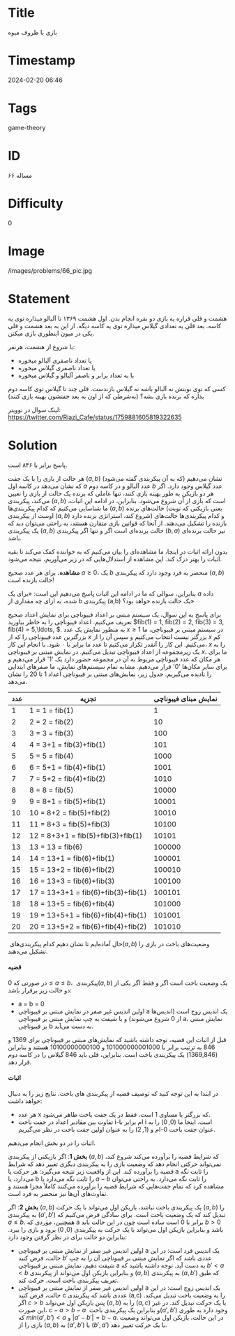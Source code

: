 # Title
بازی با ظروف میوه
# Timestamp
2024-02-20 06:46
# Tags
game-theory
# ID
مساله ۶۶
# Difficulty
0
# Image
/images/problems/66_pic.jpg
# Statement
هشمت و قلی قراره یه بازی دو نفره انجام بدن. اول هشمت ۱۳۶۹ تا آلبالو میذاره توی یه کاسه. بعد قلی یه تعدادی گیلاس میذاره توی یه کاسه دیگه. از این به بعد هشمت و قلی یکی در میون اینطوری بازی میکنن.

با شروع از هشمت، هر‌نفر:
* یا تعداد ناصفری آلبالو میخوره
* یا تعداد‌ ناصفری گیلاس میخوره
* یا به تعداد‌ برابر و ناصفر آلبالو و گیلاس میخوره

کسی که توی نوبتش نه آلبالو باشه نه گیلاس بازندست. قلی چند تا گیلاس توی کاسه دوم بذاره که برنده بازی بشه؟ (به‌شرطی‌ که از اون به بعد جفتشون بهینه بازی کنند)

لینک سوال در توویتر: https://twitter.com/Riazi_Cafe/status/1759881605819322635

# Solution

پاسخ برابر با ۸۴۶ است.

هر حالت از بازی را با یک جفت $(a,b)$ (که به آن پیکربندی گفته می‌شود) نشان ‌می‌دهیم که نشان می‌دهد در کاسه اول $a$ عدد آلبالو و در کاسه دوم $b$ عدد گیلاس وجود دارد. اگر هر دو بازیکن به طور بهینه بازی کنند، تنها عاملی که برنده یک حالت از بازی را تعیین می‌کند، پیکربندی $(a,b)$ است که بازی از آن شروع می‌شود. بنابراین، در ادامه این اثبات، ما شناسایی می‌کنیم که کدام پیکربندی‌ها $(a,b)$ حالت‌های برنده (یعنی بازیکنی که نوبت اوست از پیکربندی $(a,b)$ شروع کند، استراتژی برنده دارد) و کدام پیکربندی‌ها حالت‌های بازنده را تشکیل می‌دهند. از آنجا که قوانین بازی متقارن هستند، به راحتی می‌توان دید که یک پیکربندی $(a,b)$ حالت برنده‌ای است اگر و تنها اگر پیکربندی $(b,a)$ نیز حالت برنده‌ای باشد.

بدون ارائه اثبات در اینجا، ما مشاهده‌ای را بیان می‌کنیم که به خواننده کمک می‌کند تا بقیه اثبات را بهتر درک کند. این مشاهده از استدلال‌هایی که در زیر می‌آوریم، نتیجه می‌شود.

**مشاهده.** برای هر عدد صحیح $a \geq 0$، یک $b$ منحصر به فرد وجود دارد که پیکربندی $(a,b)$ حالت بازنده است!

بنابراین، سوالی که ما در ادامه این اثبات پاسخ می‌دهیم این است: «برای یک $a$ داده شده، به ازای چه مقداری از b پیکربندی (a,b) یک حالت بازنده خواهد بود؟»

برای پاسخ به این سوال، یک سیستم مبتنی بر اعداد فیبوناچی برای نمایش اعداد صحیح تعریف می‌کنیم. اعداد فیبوناچی را به خاطر بیاورید $fib(1) = 1, fib(2) = 2, fib(3) = 3, fib(4) = 5,\ldots, $. به منظور نمایش یک عدد $x \geq 1$ در سیستم مبتنی بر فیبوناچی، ما بزرگترین عدد فیبوناچی را که از $x$ بزرگتر نیست انتخاب می‌کنیم و سپس آن را از $x$ کم می‌کنیم. این کار را آنقدر تکرار می‌کنیم تا عدد ما برابر با ۰ شود. با انجام این کار، $x$ را به یک زیرمجموعه از اعداد فیبوناچی تبدیل می‌کنیم. در نمایش مبتنی بر فیبوناچی $x$، ما برای هر مکان که عدد فیبوناچی مربوط به آن در مجموعه حضور دارد یک '1' قرار می‌دهیم و برای سایر مکان‌ها '0' قرار می‌دهیم. مشابه تمام سیستم‌های نمایش، ما صفرهای ابتدایی را نادیده می‌گیریم. جدول زیر، نمایش‌های مبتنی بر فیبوناچی اعداد 1 تا 20 را نشان می‌دهد.


| عدد     | تجزیه                        | نمایش مبنای فیبوناچی  |
|--------|-----------------------------|--------------------------------|
| 1      | 1 = 1 = fib(1)              | 1                              |
| 2      | 2 = 2 = fib(2)              | 10                             |
| 3      | 3 = 3 = fib(3)              | 100                            |
| 4      | 4 = 3+1 = fib(3)+fib(1)     | 101                            |
| 5      | 5 = 5 = fib(4)              | 1000                           |
| 6      | 6 = 5+1 = fib(4)+fib(1)     | 1001                           |
| 7      | 7 = 5+2 = fib(4)+fib(2)     | 1010                           |
| 8      | 8 = 8 = fib(5)              | 10000                          |
| 9      | 9 = 8+1 = fib(5)+fib(1)     | 10001                          |
| 10     | 10 = 8+2 = fib(5)+fib(2)    | 10010                          |
| 11     | 11 = 8+3 = fib(5)+fib(3)    | 10100                          |
| 12     | 12 = 8+3+1 = fib(5)+fib(3)+fib(1) | 10101                    |
| 13     | 13 = 13 = fib(6)            | 100000                         |
| 14     | 14 = 13+1 = fib(6)+fib(1)   | 100001                         |
| 15     | 15 = 13+2 = fib(6)+fib(2)   | 100010                         |
| 16     | 16 = 13+3 = fib(6)+fib(3)   | 100100                         |
| 17     | 17 = 13+3+1 = fib(6)+fib(3)+fib(1) | 100101                  |
| 18     | 18 = 13+5 = fib(6)+fib(4)   | 101000                         |
| 19     | 19 = 13+5+1 = fib(6)+fib(4)+fib(1) | 101001                  |
| 20     | 20 = 13+5+2 = fib(6)+fib(4)+fib(2) | 101010                  |


حال آماده‌ایم تا نشان دهیم کدام پیکربندی‌های ‏$‎(a,b)‏$‎ وضعیت‌های باخت در بازی را تشکیل می‌دهند.

#### قضیه
در صورتی که $0 \leq a \leq b$، پیکربندی ‏$‎‏‏‎(a,b)‏$‎ یک وضعیت باخت است اگر و فقط اگر یکی از دو حالت زیر برقرار باشد:
- a = b = 0
- اولین اندیس غیر صفر در نمایش مبتنی بر فیبوناچی a یک اندیس زوج است (اندیس‌ها از 0 شروع می‌شوند) و با شیفت به چپ نمایش مبتنی بر فیبوناچی a، نمایش مبتنی بر فیبوناچی b به دست می‌آید.

قبل از اثبات این قضیه، توجه داشته باشید که نمایش‌های مبتنی بر فیبوناچی برای 1369 و 846 به ترتیب برابر با 101000000001000 و 10100000000100 هستند و بنابراین (1369,846) یک پیکربندی باخت است. بنابراین، قلی باید 846 گیلاس را در کاسه دوم قرار دهد.

#### اثبات
در ابتدا به این توجه کنید که توصیف قضیه از پیکربندی های باخت، نتایج زیر را به دنبال خواهد داشت:
- هر عدد x که بزرگتر یا مساوی 1 است، فقط در یک جفت باخت ظاهر می‌شود.
- تفاوت بین مقادیر اعداد در جفت باخت i-ام برابر با i است. اینجا ما $(0,0)$ را به عنوان جفت باخت 0-ام و $(1,2)$ را به عنوان اولین جفت باخت در نظر می‌گیریم.

اثبات را در دو بخش انجام می‌دهیم.

**بخش 1**: اگر بازیکنی از پیکربندی $(a, b)$ که شرایط قضیه را برآورده می‌کند شروع کند، نمی‌تواند حرکتی انجام دهد که وضعیت بازی را به پیکربندی دیگری تغییر دهد که شرایط قضیه را برآورده کند. این از واقعیت زیر نتیجه می‌گیرد: هر حرکت یا a را ثابت نگه می‌دارد، یا b را ثابت نگه می‌دارد یا $a-b$ را ثابت نگه می‌دارد. به راحتی می‌توان مشاهده کرد که تمام جفت‌هایی که شرایط قضیه را برآورده می‌کنند کاملاً مجزا هستند و تفاوت‌های آن‌ها نیز منحصر به فرد است.

**بخش 2**: اگر $(a,b)$ یک پیکربندی باخت نباشد، بازیکن اول می‌تواند با یک حرکت $(a,b)$ را به پیکربندی $(a',b')$ تبدیل کند که یک وضعیت باخت است. برای سادگی فرض می‌کنیم که $a ≤ b$. همچنین، موردی که a برابر با 0 است ساده است چون در این حالت باید $b > 0‏$‎ باشد و بنابراین بازیکن اول می‌تواند با یک حرکت به پیکربندی $(0,0)$ برود و بازی را ببرد. بنابراین دو حالت برای در نظر گرفتن وجود دارد:
- اولین اندیس غیر صفر از نمایش مبتنی بر فیبوناچی a یک اندیس فرد است: در این حالت، فرض کنید $b'$ عددی باشد که اگر نمایش مبتنی بر فیبوناچی آن را به چپ شیفت دهیم، نمایش مبتنی بر فیبوناچی a به دست آید. توجه داشته باشید که $b' < a < b$ و بنابراین بازیکن اول می‌تواند از پیکربندی $(a,b)$ به پیکربندی $(a,b')$ که طبق تعریف پیکربندی باخت است، حرکت کند.
- اولین اندیس غیر صفر از نمایش مبتنی بر فیبوناچی a یک اندیس زوج است: در این حالت، فرض کنید c عددی باشد که پیکربندی (a,c) را به وضعیت باخت تبدیل می‌کند. اگر $c > b$ پس بازیکن اول می‌تواند $(a,b)$ را به $(a,c)$ با یک حرکت تبدیل کند. در غیر این صورت، $c-a > b-a$ و بنابراین یک پیکربندی باخت ‏$(a',b')$ وجود دارد به طوری که $min(a',b') < a$ و $|a'-b'| = b-a$. در این حالت، بازیکن اول می‌تواند وضعیت بازی را از $(a,b)$ به $(a',b')$ یا $(b',a')$ با یک حرکت تغییر دهد.


